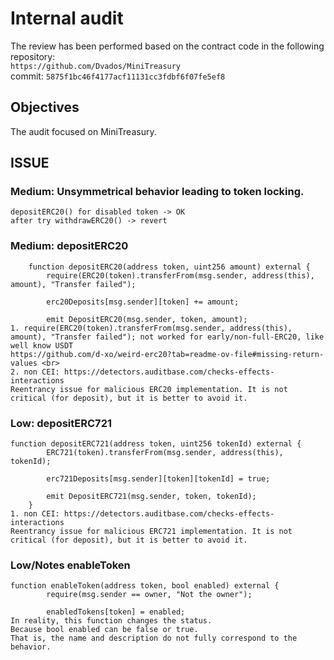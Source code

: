 # Internal audit 
The review has been performed based on the contract code in the following repository:<br>
`https://github.com/Dvados/MiniTreasury` <br>
commit: `5875f1bc46f4177acf11131cc3fdbf6f07fe5ef8` <br> 

## Objectives
The audit focused on MiniTreasury.

## ISSUE
### Medium: Unsymmetrical behavior leading to token locking.
```
depositERC20() for disabled token -> OK
after try withdrawERC20() -> revert
```
### Medium: depositERC20
```
    function depositERC20(address token, uint256 amount) external {
        require(ERC20(token).transferFrom(msg.sender, address(this), amount), "Transfer failed");

        erc20Deposits[msg.sender][token] += amount;

        emit DepositERC20(msg.sender, token, amount);
1. require(ERC20(token).transferFrom(msg.sender, address(this), amount), "Transfer failed"); not worked for early/non-full-ERC20, like well know USDT
https://github.com/d-xo/weird-erc20?tab=readme-ov-file#missing-return-values <br>
2. non CEI: https://detectors.auditbase.com/checks-effects-interactions
Reentrancy issue for malicious ERC20 implementation. It is not critical (for deposit), but it is better to avoid it.
```

### Low: depositERC721
```
function depositERC721(address token, uint256 tokenId) external {
        ERC721(token).transferFrom(msg.sender, address(this), tokenId);

        erc721Deposits[msg.sender][token][tokenId] = true;
        
        emit DepositERC721(msg.sender, token, tokenId);
    }
1. non CEI: https://detectors.auditbase.com/checks-effects-interactions
Reentrancy issue for malicious ERC721 implementation. It is not critical (for deposit), but it is better to avoid it.
```

### Low/Notes enableToken
```
function enableToken(address token, bool enabled) external {
        require(msg.sender == owner, "Not the owner");

        enabledTokens[token] = enabled;
In reality, this function changes the status. 
Because bool enabled can be false or true.
That is, the name and description do not fully correspond to the behavior.
```

